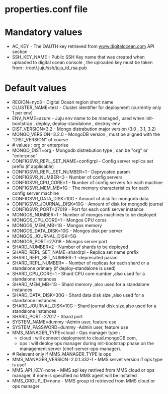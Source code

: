 # properties.conf file

# Mandatory values

- AC_KEY - The OAUTH key retrieved from www.digitalocean.com API section
- SSH_KEY_NAME - Public SSH Key name that was created when uploaded to digital ocean console , the uploaded key must be taken from : /root/.juju/ssh/juju_id_rsa.pub 

# Default values

- REGION=nyc3 - Digital Ocean region short name
- CLUSTER_NAME=test - Cluster identifier for deployment (currently only 1 per env)
- ENV_NAME=azure - Juju env name to be managed , used when init-bootstrap , deploy, deploy-standalone , destroy-env
- DIST_VERSION=3.2 - Mongo distrebution major version (3.0 , 3.1, 3.2)
- MONGO_VERSION=3.2.0 - MongoDB version , must be aligned with the "DIST_VERSION" of course
- \# values : org or enterprise
- MONGO_DIST=org - Mongodb distrebution type , can be "org" or "enterprise"
- CONFIGSVR_REPL_SET_NAME=configrpl - Config server replica set prefix (if applicable)
- CONFIGSVR_REPL_SET_NUMBER=1 - Deprycated param
- CONFIGSVR_NUMBER=3 - Number of config servers
- CONFIGSVR_CPU_CORE=1 - Number of config servers for each machine
- CONFIGSVR_MEM_MB=1G - The memory characteristics for each config server machine
- CONFIGSVR_DATA_DISK=10G - Amount of disk for mongodb data
- CONFIGSVR_JOURNAL_DISK=10G - Amount of disk for mongodb journal
- CONFIGSVR_PORT=27019 - Port for each confi server instance
- MONGOS_NUMBER=1 - Number of mongos machines to be deployed
- MONGOS_CPU_CORE=1 - Mongos CPU corss
- MONGOS_MEM_MB=1G - Mongos memory 
- MONGOS_DATA_DISK=10G - Mongos disk per server
- MONGOS_JOURNAL_DISK=5G 
- MONGOS_PORT=27018 - Mongos server port
- SHARD_NUMBER=2 - Number of shards to be deployed
- SHARD_REPL_SET_NAME=shardrpl - Replica set name prefix
- SHARD_REPL_SET_NUMBER=1 -deprecated param
- SHARD_REPL_NUMBER= - Number of replicas for each shard or a standalone primary (if deploy-standalone is used)
- SHARD_CPU_CORE=1 - Shard CPU core number ,also used for a standalone instances
- SHARD_MEM_MB=1G - Shard memory  ,also used for a standalone instances
- SHARD_DATA_DISK=30G - Shard data disk size ,also used for a standalone instances
- SHARD_JOURNAL_DISK=10G - Shard journal disk size,also used for a standalone instances
- SHARD_PORT=27017 - Shard port
- SYSTEM_NAME=dummy -Admin user, feature use
- SYSTEM_PASSWORD=dummy -Admin user, feature use
- MMS_MANAGER_TYPE=cloud - Ops manager type : 
     * cloud : will connect deployment to cloud.mongoDB.com, 
     * ops : will deploy ops manager during init-bootstrap phase on the management server (chef-server-ops-manager).
- \# Relevant only if MMS_MANAGER_TYPE is ops
- MMS_MANAGER_VERSION=2.0.1.332-1 - MMS servet version if ops type is usef
- MMS_API_KEY=none - MMS api key retrived from MMS cloud or ops manager, if none is specified no MMS agent will be installed
- MMS_GROUP_ID=none - MMS group id retrieved from MMS cloud or ops manager
